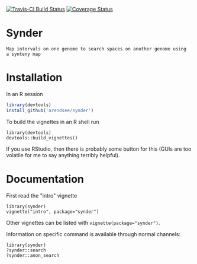 [![Travis-CI Build Status](https://travis-ci.org/arendsee/synder.svg?branch=master)](https://travis-ci.org/arendsee/synder)
[![Coverage Status](https://img.shields.io/codecov/c/github/arendsee/synder/master.svg)](https://codecov.io/github/arendsee/synder?branch=master)


# Synder

    Map intervals on one genome to search spaces on another genome using
    a synteny map

# Installation

In an R session
``` R
library(devtools)
install_github('arendsee/synder')
```

To build the vignettes in an R shell run

```
library(devtools)
devtools::build_vignettes()
```

If you use RStudio, then there is probably some button for this (GUIs are too
volatile for me to say anything terribly helpful).

# Documentation

First read the "intro" vignette

```
library(synder)
vignette("intro", package="synder")
```

Other vignettes can be listed with `vignette(package="synder")`.

Information on specific command is available through normal channels:

```
library(synder)
?synder::search
?synder::anon_search
```
